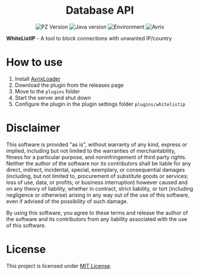 <div align="center">
    <h1>Database API</h1>
</div>

<p align="center">
    <img alt="PZ Version" src="https://img.shields.io/badge/Project_Zomboid-41.78.16-blue">
    <img alt="Java version" src="https://img.shields.io/badge/Java-17-orange">
    <img alt="Environment" src="https://img.shields.io/badge/Environment-server-green">
    <img alt="Avrix" src="https://img.shields.io/badge/AvrixLoader->=1.5.0-red">
</p>

**WhiteListIP** - A tool to block connections with unwanted IP/country

# How to use

1) Install [AvrixLoader](https://github.com/Brov3r/Avrix)
2) Download the plugin from the releases page
2) Move to the `plugins` folder
3) Start the server and shut down
4) Configure the plugin in the plugin settings folder `plugins/whitelistip`

# Disclaimer

This software is provided "as is", without warranty of any kind, express or implied, including but not limited to the
warranties of merchantability, fitness for a particular purpose, and noninfringement of third party rights. Neither the
author of the software nor its contributors shall be liable for any direct, indirect, incidental, special, exemplary, or
consequential damages (including, but not limited to, procurement of substitute goods or services; loss of use, data, or
profits; or business interruption) however caused and on any theory of liability, whether in contract, strict liability,
or tort (including negligence or otherwise) arising in any way out of the use of this software, even if advised of the
possibility of such damage.

By using this software, you agree to these terms and release the author of the software and its contributors from any
liability associated with the use of this software.

# License

This project is licensed under [MIT License](./LICENSE).